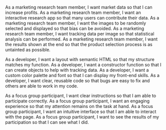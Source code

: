 
As a marketing research team member, I want market data so that I can increase profits.
As a marketing research team member, I want an interactive research app so that many users can contribute their data.
As a marketing research team member, I want the images to be randomly selected and displayed so that bias can be avoided.
As a marketing research team member, I want tracking data per image so that statistical analysis can be performed.
As a marketing research team member, I want the results shown at the end so that the product selection process is as untainted as possible.

As a developer, I want a layout with semantic HTML so that my structure matches my function.
As a developer, I want a constructor function so that I can create objects to help with tracking data.
As a developer, I want a custom color palette and font so that I can display my front-end skills.
As a developer, I want clear, reusable code so that bugs are easy to fix and others are able to work in my code.

As a focus group participant, I want clear instructions so that I am able to participate correctly.
As a focus group participant, I want an engaging experience so that my attention remains on the task at hand.
As a focus group participant, I want an intuitive interface so that I am able to interact with the page.
As a focus group participant, I want to see the results of my participation so that I can see what I did.